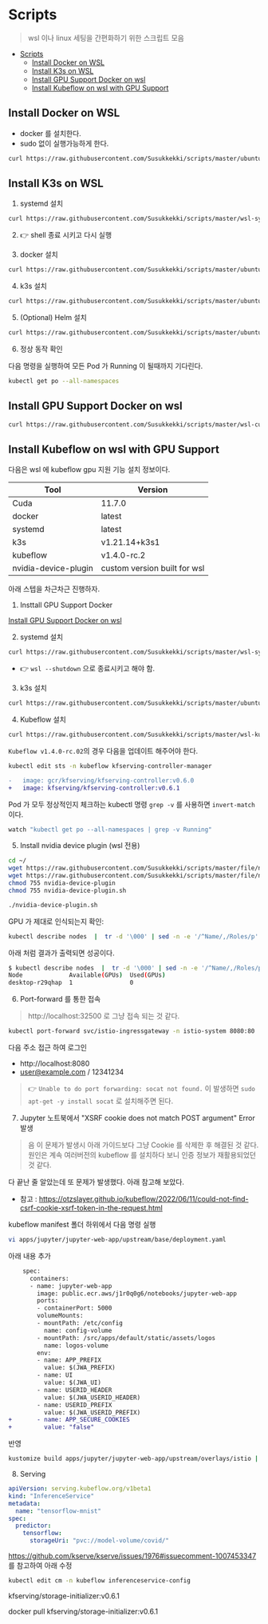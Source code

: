 # Scripts

> wsl 이나 linux 세팅을 간편화하기 위한 스크립트 모음

- [Scripts](#scripts)
  - [Install Docker on WSL](#install-docker-on-wsl)
  - [Install K3s on WSL](#install-k3s-on-wsl)
  - [Install GPU Support Docker on wsl](#install-gpu-support-docker-on-wsl)
  - [Install Kubeflow on wsl with GPU Support](#install-kubeflow-on-wsl-with-gpu-support)

## Install Docker on WSL

- docker 를 설치한다.
- sudo 없이 실행가능하게 한다.

```bash
curl https://raw.githubusercontent.com/Susukkekki/scripts/master/ubuntu-docker.sh | sh
```

## Install K3s on WSL

1. systemd 설치

```bash
curl https://raw.githubusercontent.com/Susukkekki/scripts/master/wsl-systemd.sh | sh
```

2. :point_right: shell 종료 시키고 다시 실행

3. docker 설치

```bash
curl https://raw.githubusercontent.com/Susukkekki/scripts/master/ubuntu-docker.sh | sh
```

4. k3s 설치

```bash
curl https://raw.githubusercontent.com/Susukkekki/scripts/master/ubuntu-k3s.sh | sh
```

5. (Optional) Helm 설치

```bash
curl https://raw.githubusercontent.com/Susukkekki/scripts/master/ubuntu-helm.sh | sh
```

6. 정상 동작 확인

다음 명령을 실행하여 모든 Pod 가 Running 이 될때까지 기다린다.

```bash
kubectl get po --all-namespaces
```

## Install GPU Support Docker on wsl

```bash
curl https://raw.githubusercontent.com/Susukkekki/scripts/master/wsl-cuda.sh | sh
```

## Install Kubeflow on wsl with GPU Support

다음은 wsl 에 kubeflow gpu 지원 기능 설치 정보이다.

| Tool                 | Version                      |
|----------------------|------------------------------|
| Cuda                 | 11.7.0                       |
| docker               | latest                       |
| systemd              | latest                       |
| k3s                  | v1.21.14+k3s1                |
| kubeflow             | v1.4.0-rc.2                  |
| nvidia-device-plugin | custom version built for wsl |

아래 스텝을 차근차근 진행하자.

1. Insttall GPU Support Docker

[Install GPU Support Docker on wsl](#install-gpu-support-docker-on-wsl)

2. systemd 설치

```bash
curl https://raw.githubusercontent.com/Susukkekki/scripts/master/wsl-systemd.sh | sh
```

- :point_right: `wsl --shutdown` 으로 종료시키고 해야 함.

3. k3s 설치

```bash
curl https://raw.githubusercontent.com/Susukkekki/scripts/master/ubuntu-k3s.sh | sh
```

4. Kubeflow 설치

```bash
curl https://raw.githubusercontent.com/Susukkekki/scripts/master/wsl-kubeflow.sh | sh
```

`Kubeflow v1.4.0-rc.02`의 경우 다음을 업데이트 해주어야 한다.

```bash
kubectl edit sts -n kubeflow kfserving-controller-manager
```

```diff
-   image: gcr/kfserving/kfserving-controller:v0.6.0
+   image: kfserving/kfserving-controller:v0.6.1
```


Pod 가 모두 정상적인지 체크하는 kubectl 명령 `grep -v` 를 사용하면 `invert-match` 이다.

```bash
watch "kubectl get po --all-namespaces | grep -v Running"
```

5. Install nvidia device plugin (wsl 전용)

```bash
cd ~/
wget https://raw.githubusercontent.com/Susukkekki/scripts/master/file/nvidia-device-plugin
wget https://raw.githubusercontent.com/Susukkekki/scripts/master/file/nvidia-device-plugin.sh
chmod 755 nvidia-device-plugin
chmod 755 nvidia-device-plugin.sh
```

```bash
./nvidia-device-plugin.sh
```

GPU 가 제대로 인식되는지 확인:

```bash
kubectl describe nodes  |  tr -d '\000' | sed -n -e '/^Name/,/Roles/p' -e '/^Capacity/,/Allocatable/p' -e '/^Allocated resources/,/Events/p'  | grep -e Name  -e  nvidia.com  | perl -pe 's/\n//'  |  perl -pe 's/Name:/\n/g' | sed 's/nvidia.com\/gpu:\?//g'  | sed '1s/^/Node Available(GPUs)  Used(GPUs)/' | sed 's/$/ 0 0 0/'  | awk '{print $1, $2, $3}'  | column -t
```

아래 처럼 결과가 출력되면 성공이다.

```bash
$ kubectl describe nodes  |  tr -d '\000' | sed -n -e '/^Name/,/Roles/p' -e '/^Capacity/,/Allocatable/p' -e '/^Allocated resources/,/Events/p'  | grep -e Name  -e  nvidia.com  | perl -pe 's/\n//'  |  perl -pe 's/Name:/\n/g' | sed 's/nvidia.com\/gpu:\?//g'  | sed '1s/^/Node Available(GPUs)  Used(GPUs)/' | sed 's/$/ 0 0 0/'  | awk '{print $1, $2, $3}'  | column -t
Node             Available(GPUs)  Used(GPUs)
desktop-r29qhap  1                0
```

6. Port-forward 를 통한 접속

> http://localhost:32500 로 그냥 접속 되는 것 같다.

```bash
kubectl port-forward svc/istio-ingressgateway -n istio-system 8080:80
```

다음 주소 접근 하여 로그인

- http://localhost:8080
- user@example.com / 12341234

> :point_right: `Unable to do port forwarding: socat not found.` 이 발생하면 `sudo apt-get -y install socat` 로 설치해주면 된다.

7. Jupyter 노트북에서 "XSRF cookie does not match POST argument" Error 발생

> 음 이 문제가 발생시 아래 가이드보다 그냥 Cookie 를 삭제한 후 해결된 것 같다. 원인은 계속 여러버전의 kubeflow 를 설치하다 보니 인증 정보가 재활용되었던 것 같다.

다 끝난 줄 알았는데 또 문제가 발생했다. 아래 참고해 보았다.

- 참고 : https://otzslayer.github.io/kubeflow/2022/06/11/could-not-find-csrf-cookie-xsrf-token-in-the-request.html

kubeflow manifest 폴더 하위에서 다음 명령 실행

```bash
vi apps/jupyter/jupyter-web-app/upstream/base/deployment.yaml
```

아래 내용 추가

```diff
    spec:
      containers:
      - name: jupyter-web-app
        image: public.ecr.aws/j1r0q0g6/notebooks/jupyter-web-app
        ports:
        - containerPort: 5000
        volumeMounts:
        - mountPath: /etc/config
          name: config-volume
        - mountPath: /src/apps/default/static/assets/logos
          name: logos-volume
        env:
        - name: APP_PREFIX
          value: $(JWA_PREFIX)
        - name: UI
          value: $(JWA_UI)
        - name: USERID_HEADER
          value: $(JWA_USERID_HEADER)
        - name: USERID_PREFIX
          value: $(JWA_USERID_PREFIX)
+       - name: APP_SECURE_COOKIES
+         value: "false"
```

반영

```bash
kustomize build apps/jupyter/jupyter-web-app/upstream/overlays/istio | kubectl apply -f -
```

8. Serving

```yaml
apiVersion: serving.kubeflow.org/v1beta1
kind: "InferenceService"
metadata:
  name: "tensorflow-mnist"
spec:
  predictor:
    tensorflow:
      storageUri: "pvc://model-volume/covid/"
```

https://github.com/kserve/kserve/issues/1976#issuecomment-1007453347 를 참고하여 아래 수정

```bash
kubectl edit cm -n kubeflow inferenceservice-config
```

kfserving/storage-initializer:v0.6.1

docker pull kfserving/storage-initializer:v0.6.1
